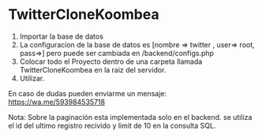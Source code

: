 # TwitterCloneKoombea
1) Importar la base de datos
2) La configuracion de la base de datos es [nombre => twitter , user=> root, pass=>] pero puede ser cambiada en /backend/configs.php
3) Colocar todo el Proyecto dentro de una carpeta llamada TwitterCloneKoombea en la raiz del servidor.
4) Utilizar.

En caso de dudas pueden enviarme un mensaje: https://wa.me/593984535718

Nota:
Sobre la paginación esta implementada solo en el backend.
se utiliza el id del ultimo registro recivido y limit de 10 en la consulta SQL.

